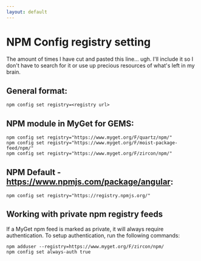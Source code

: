 ```yaml
---
layout: default
---
```


# NPM Config registry setting

The amount of times I have cut and pasted this line... ugh. I'll include it so I don't have to search for it or use up precious resources of what's left in my brain.

## General format:

    npm config set registry=<registry url>

## NPM module in MyGet for GEMS:

    npm config set registry="https://www.myget.org/F/quartz/npm/"
    npm config set registry="https://www.myget.org/F/moist-package-feed/npm/"
    npm config set registry="https://www.myget.org/F/zircon/npm/"

## NPM Default - https://www.npmjs.com/package/angular:

    npm config set registry="https://registry.npmjs.org/"

## Working with private npm registry feeds

If a MyGet npm feed is marked as private, it will always require authentication. To setup authentication, run the following commands:

    npm adduser --registry=https://www.myget.org/F/zircon/npm/
    npm config set always-auth true 